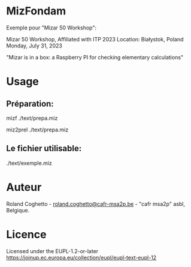 # MizFondam
Exemple pour "Mizar 50 Workshop":

Mizar 50 Workshop, Affiliated with ITP 2023
Location: Białystok, Poland
Monday, July 31, 2023

"Mizar is in a box: a Raspberry PI for checking elementary calculations"

# Usage
## Préparation:
mizf ./text/prepa.miz

miz2prel ./text/prepa.miz
## Le fichier utilisable:
./text/exemple.miz

# Auteur
Roland Coghetto - roland.coghetto@cafr-msa2p.be - "cafr msa2p" asbl, Belgique.

# Licence

Licensed under the EUPL-1.2-or-later
https://joinup.ec.europa.eu/collection/eupl/eupl-text-eupl-12
